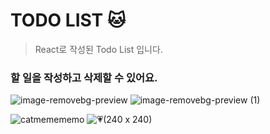 # TODO LIST 🐱
> React로 작성된 Todo List 입니다.

### 할 일을 작성하고 삭제할 수 있어요.
  
![image-removebg-preview](https://github.com/dbdbennn/TODOLIST_react/assets/85720276/150e1ebc-cfd1-431f-babd-42aa725f7496)
![image-removebg-preview (1)](https://github.com/dbdbennn/TODOLIST_react/assets/85720276/a2971a83-2ba2-4db2-a770-7913251d9f5b)


![catmemememo](https://github.com/dbdbennn/TODOLIST_react/assets/85720276/c814b9ca-73df-44a4-bc35-dfcc2a2cab6c)
![💗(240 x 240)](https://github.com/dbdbennn/TODOLIST_react/assets/85720276/89e73b09-1098-4b66-8c5e-816762b3b292)
